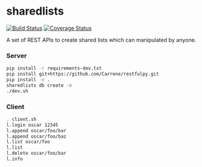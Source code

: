 # sharedlists

[![Build Status](https://travis-ci.org/pylover/sharedlists.svg?branch=master)](https://travis-ci.org/pylover/sharedlists)
[![Coverage Status](https://coveralls.io/repos/github/pylover/sharedlists/badge.svg?branch=master)](https://coveralls.io/github/pylover/sharedlists?branch=master)

A set of REST APIs to create shared lists which can manipulated by anyone.


### Server


```bash
pip install -r requirements-dev.txt
pip install git+https://github.com/Carrene/restfulpy.git
pip install -e .
sharedlists db create -m
./dev.sh
```


### Client

```bash
. client.sh
l.login oscar 12345
l.append oscar/foo/bar
l.append oscar/foo/baz
l.list oscar/foo
l.list
l.delete oscar/foo/bar
l.info
```
